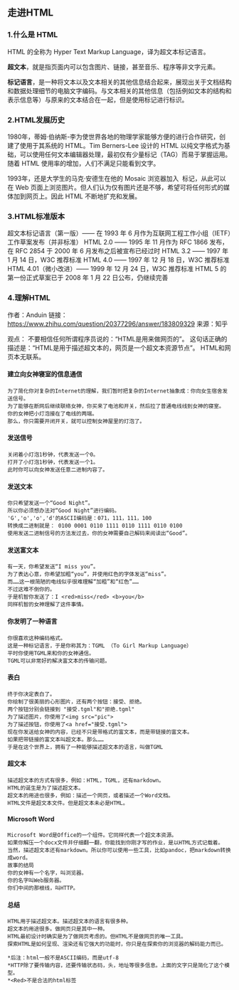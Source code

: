 ## 走进HTML

### 1.什么是 HTML

HTML 的全称为 Hyper Text Markup Language，译为超文本标记语言。

**超文本**，就是指页面内可以包含图片、链接，甚至音乐、程序等非文字元素。

**标记语言**，是一种将文本以及文本相关的其他信息结合起来，展现出关于文档结构和数据处理细节的电脑文字编码。与文本相关的其他信息（包括例如文本的结构和表示信息等）与原来的文本结合在一起，但是使用标记进行标识。

### 2.HTML发展历史
1980年，蒂姆·伯纳斯-李为使世界各地的物理学家能够方便的进行合作研究，创建了使用于其系统的 HTML。Tim Berners-Lee 设计的 HTML 以纯文字格式为基础，可以使用任何文本编辑器处理，最初仅有少量标记（TAG）而易于掌握运用。随着 HTML 使用率的增加，人们不满足只能看到文字。

1993年，还是大学生的马克·安德生在他的 Mosaic 浏览器加入 <img> 标记，从此可以在 Web 页面上浏览图片。但人们认为仅有图片还是不够，希望可将任何形式的媒体加到网页上。因此 HTML 不断地扩充和发展。
### 3.HTML标准版本
超文本标记语言（第一版）—— 在 1993 年 6 月作为互联网工程工作小组（IETF）工作草案发布（并非标准）
HTML 2.0 —— 1995 年 11 月作为 RFC 1866 发布，在 RFC 2854 于 2000 年 6 月发布之后被宣布已经过时
HTML 3.2 —— 1997 年 1 月 14 日，W3C 推荐标准
HTML 4.0 —— 1997 年 12 月 18 日，W3C 推荐标准
HTML 4.01（微小改进）—— 1999 年 12 月 24 日，W3C 推荐标准
HTML 5 的第一份正式草案已于 2008 年 1 月 22 日公布，仍继续完善



### 4.理解HTML

作者：Anduin
链接：https://www.zhihu.com/question/20377296/answer/183809329
来源：知乎

观点：
不要相信任何所谓程序员说的：“HTML是用来做网页的”。
这句话正确的描述是：“HTML是用于描述超文本的，网页是一个超文本资源节点”。
HTML和网页本无联系。

#### 建立向女神寝室的信息通信
```
为了简化你对复杂的Internet的理解，我们暂时把复杂的Internet抽象成：你向女生宿舍发送信号。
为了能够在断网后继续联络女神，你买来了电池和开关，然后拉了普通电线线到女神的寝室。
你的女神把小灯泡接在了电线的两端。
那么，你只需要开闭开关，就可以控制女神屋里的灯泡了。
```
#### 发送信号
```
关闭着小灯泡1秒钟，代表发送一个0。
打开了小灯泡1秒钟，代表发送一个1。
此时你可以向女神发送任意二进制内容了。
```
#### 发送文本
```
你只希望发送一个“Good Night”。
所以你必须想办法对“Good Night”进行编码。
'G','o','o','d'的ASCII编码是：071，111，111，100
转换成二进制就是： 0100 0001 0110 1111 0110 1111 0110 0100
使用发送二进制信号的方法发过去，你的女神需要自己解码来阅读出“Good”。
```
#### 发送富文本
```
有一天，你希望发送“I miss you”。
为了表达心意，你希望加粗“you”，并使用红色的字体发送“miss”。
而……这一根简陋的电线似乎很难理解“加粗”和“红色”……
不过这难不倒你的。
于是机智你发送了：I <red>miss</red> <b>you</b>
同样机智的女神理解了这件事情。
```
#### 你发明了一种语言
```
你很喜欢这种编码格式。
这是一种标记语言，于是你称其为：TGML （To Girl Markup Language）
平时你使用TGML来和你的女神通信。
TGML可以非常好的解决富文本的传输问题。
```
#### 表白
```
终于你决定表白了。
你绘制了很美丽的心形图片，还有两个按钮：接受、拒绝。
两个按钮分别会链接到 "接受.tgml"和"拒绝.tgml"
为了描述图片，你使用了<img src="pic">
为了描述按钮，你使用了<a href="接受.tgml">
现在你发送给女神的内容，已经不只是带格式的富文本，而是带链接的富文本。
如果把带链接的富文本叫超文本。那么……
于是在这个世界上，拥有了一种能够描述超文本的语言，叫做TGML
```
#### 超文本
```
描述超文本的方式有很多，例如：HTML，TGML，还有markdown。
HTML的诞生是为了描述超文本。
超文本的用途也很多，例如：描述一个网页，或者描述一个Word文档。
HTML文件是超文本文件。但是超文本未必是HTML。
```
#### Microsoft Word
```
Microsoft Word是Office的一个组件。它同样代表一个超文本资源。
如果你解压一个docx文件并仔细翻一翻，你能找到你刚才写的作业，是以HTML方式记载着。
当然，描述超文本还有markdown。所以你可以使用一些工具，比如pandoc，把markdown转换成word。
故事的结局
你的女神有一个名字，叫浏览器。
你的名字叫Web服务器。
你们中间的那根线，叫HTTP。
```
#### 总结
```
HTML用于描述超文本。描述超文本的语言有很多种。
超文本的用途很多。做网页只是其中一种。
HTML最初设计时确实是为了做网页考虑的。但HTML不是做网页的唯一工具。
探索HTML是如何呈现、渲染还有它强大的功能时，你只是在探索你的浏览器的解码能力而已。

*后注：html一般不是ASCII编码，而是utf-8
*HTTP除了要传输内容，还要传输状态码，头，地址等很多信息。上面的文字只是简化了这个模型。
*<Red>不是合法的html标签
```
